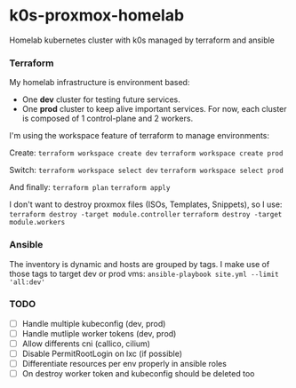 # k0s-proxmox-homelab
Homelab kubernetes cluster with k0s managed by terraform and ansible

### Terraform 
My homelab infrastructure is environment based:
- One **dev** cluster for testing future services.
- One **prod** cluster to keep alive important services.
For now, each cluster is composed of 1 control-plane and 2 workers.

I'm using the workspace feature of terraform to manage environments:

Create:
`terraform workspace create dev`
`terraform workspace create prod`

Switch:
`terraform workspace select dev`
`terraform workspace select prod`

And finally:
`terraform plan`
`terraform apply`

I don't want to destroy proxmox files (ISOs, Templates, Snippets), so I use:
`terraform destroy -target module.controller`
`terraform destroy -target module.workers`

### Ansible
The inventory is dynamic and hosts are grouped by tags.
I make use of those tags to target dev or prod vms:
`ansible-playbook site.yml --limit 'all:dev'`


### TODO
- [ ] Handle multiple kubeconfig (dev, prod)
- [ ] Handle mutliple worker tokens (dev, prod)
- [ ] Allow differents cni (callico, cilium)
- [ ] Disable PermitRootLogin on lxc (if possible)
- [ ] Differentiate resources per env properly in ansible roles
- [ ] On destroy worker token and kubeconfig should be deleted too
